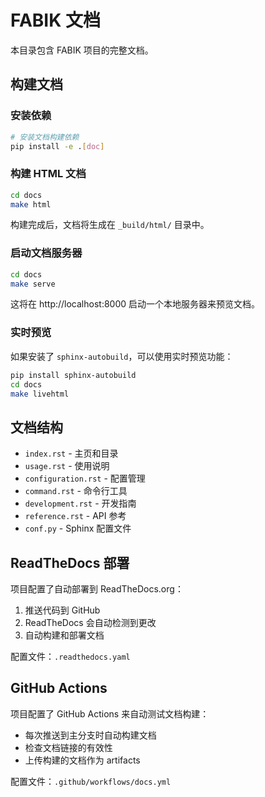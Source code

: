 # FABIK 文档

本目录包含 FABIK 项目的完整文档。

## 构建文档

### 安装依赖

```bash
# 安装文档构建依赖
pip install -e .[doc]
```

### 构建 HTML 文档

```bash
cd docs
make html
```

构建完成后，文档将生成在 `_build/html/` 目录中。

### 启动文档服务器

```bash
cd docs
make serve
```

这将在 http://localhost:8000 启动一个本地服务器来预览文档。

### 实时预览

如果安装了 `sphinx-autobuild`，可以使用实时预览功能：

```bash
pip install sphinx-autobuild
cd docs
make livehtml
```

## 文档结构

- `index.rst` - 主页和目录
- `usage.rst` - 使用说明
- `configuration.rst` - 配置管理
- `command.rst` - 命令行工具
- `development.rst` - 开发指南
- `reference.rst` - API 参考
- `conf.py` - Sphinx 配置文件

## ReadTheDocs 部署

项目配置了自动部署到 ReadTheDocs.org：

1. 推送代码到 GitHub
2. ReadTheDocs 会自动检测到更改
3. 自动构建和部署文档

配置文件：`.readthedocs.yaml`

## GitHub Actions

项目配置了 GitHub Actions 来自动测试文档构建：

- 每次推送到主分支时自动构建文档
- 检查文档链接的有效性
- 上传构建的文档作为 artifacts

配置文件：`.github/workflows/docs.yml`